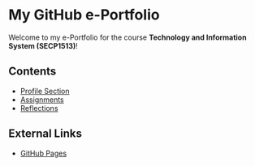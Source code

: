 # My GitHub e-Portfolio

Welcome to my e-Portfolio for the course **Technology and Information System (SECP1513)**!

## Contents
- [Profile Section](Profile.md)
- [Assignments](Assignments/)
- [Reflections](Reflections.md)

## External Links
- [GitHub Pages](https://liu-ruoyang.github.io/TIS-e-portfolio/)
